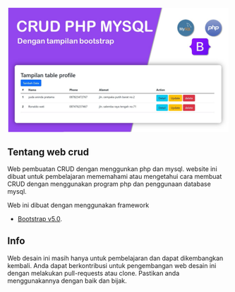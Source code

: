 <p align="center">
<img src="https://github.com/SafnaPrasetiono/CRUD-PHP-MYSQL/blob/main/images/wallpaper.jpg" width="500">
</p>

## Tentang web crud

Web pembuatan CRUD dengan menggunkan php dan mysql. website ini dibuat untuk pembelajaran mememahami atau mengetahui cara membuat CRUD dengan menggunakan program php dan penggunaan database mysql.

Web ini dibuat dengan menggunakan framework
- [Bootstrap v5.0](https://getbootstrap.com/). 


## Info

Web desain ini masih hanya untuk pembelajaran dan dapat dikembangkan kembali. Anda dapat berkontribusi untuk pengembangan web desain ini dengan melakukan pull-requests atau clone. Pastikan anda menggunakannya dengan baik dan bijak.
